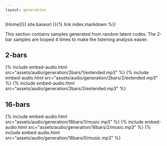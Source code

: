 ```yaml
---
layout: generation
---
```


[Home]({{ site.baseurl }}{% link index.markdown %})

This section contains samples generated from random latent codes. The 2-bar samples are looped 4 times to make the listening analysis easier.


## 2-bars

{% include embed-audio.html src="assets/audio/generation/2bars/1/extended.mp3" %}
{% include embed-audio.html src="assets/audio/generation/2bars/2/extended.mp3" %}
{% include embed-audio.html src="assets/audio/generation/2bars/3/extended.mp3" %}


## 16-bars

{% include embed-audio.html src="assets/audio/generation/16bars/1/music.mp3" %}
{% include embed-audio.html src="assets/audio/generation/16bars/2/music.mp3" %}
{% include embed-audio.html src="assets/audio/generation/16bars/0/music.mp3" %}
